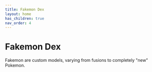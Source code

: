 ```yaml
---
title: Fakemon Dex
layout: home
has_children: true
nav_order: 4
---
```


# Fakemon Dex
Fakemon are custom models, varying from fusions to completely "new" Pokemon.